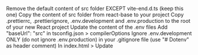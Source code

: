 Remove the default content of src folder EXCEPT vite-end.d.ts (keep this one)
Copy the content of src folder from react-base to your project
Copy .prettierrc, .prettierignore, .env.development and .env.production to the root of your new React project
Update the content of the .env files
Add "baseUrl": "src" in tsconfig.json > compilerOptions
Ignore .env.development ONLY (do not ignore .env.production) in your .gitignore file (use "# Dotenv" as header comment)
In index.html > Update <title> tag and <script type="module" src="/src/[main.tsx INTO index.tsx]"></script>

Run this long pnpm commands:
pnpm add @tanstack/react-query recoil @mui/material @mui/icons-material react-router-dom json-schema @types/json-schema @rjsf/mui @rjsf/core @rjsf/validator-ajv8 @rjsf/utils lodash @types/lodash axios sass vite-tsconfig-paths

Add tsconfigPaths() as element in the array "defineConfig" > "plugins" in the file vite.config.ts (plugins: [react(), tsconfigPaths()])
import tsconfigPaths from "vite-tsconfig-paths"; (if not detected)
